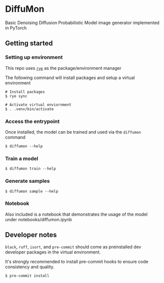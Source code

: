 # DiffuMon
Basic Denoising Diffusion Probabilistic Model image generator implemented in PyTorch


## Getting started

### Setting up environment
This repo uses [`rye`](https://rye.astral.sh/guide/installation/) as the package/environment manager

The following command will install packages and setup a virtual environment
```
# Install packages
$ rye sync

# Activate virtual enviornment
$ . .venv/bin/activate
```


### Access the entrypoint

Once installed, the model can be trained and used via the `diffumon` command
```
$ diffumon --help
```

### Train a model

```
$ diffumon train --help
```

### Generate samples

```
$ diffumon sample --help
```

### Notebook

Also included is a notebook that demonstrates the usage of the model under notebooks/diffumon.ipynb

## Developer notes

`black`, `ruff`, `isort`, and `pre-commit` should come as preinstalled dev developer packages in the virtual environment.

It's strongly recommended to install pre-commit hooks to ensure code consistency and quality.

```
$ pre-commit install
```